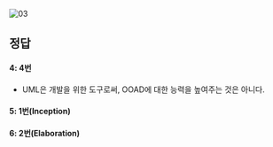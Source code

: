 ![03](https://user-images.githubusercontent.com/69576676/133019232-b00c4453-cd4f-498c-a5af-be6c1aa566b3.JPG)

정답
-----
#### 4: 4번
+ UML은 개발을 위한 도구로써, OOAD에 대한 능력을 높여주는 것은 아니다.
#### 5: 1번(Inception)
#### 6: 2번(Elaboration)
